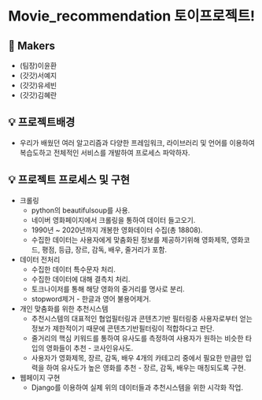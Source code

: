 # Movie_recommendation 토이프로젝트!

## 🎈 Makers
* (팀장)이윤환
* (갓갓)서예지
* (갓갓)유세빈
* (갓갓)김혜란

## 💡 프로젝트배경
* 우리가 배웠던 여러 알고리즘과 다양한 프레임워크, 라이브러리 및 언어를 이용하여 복습도하고 전체적인 서비스를 개발하여 프로세스 파악하자.

## 💡 프로젝트 프로세스 및 구현
* 크롤링
  * python의 beautifulsoup를 사용.
  * 네이버 영화페이지에서 크롤링을 통하여 데이터 들고오기.
  * 1990년 ~ 2020년까지 개봉한 영화데이터 수집(총 18808).
  * 수집한 데이터는 사용자에게 맞춤화된 정보를 제공하기위해 영화제목, 영화코드, 평점, 등급, 장르, 감독, 배우, 줄거리가 포함.
* 데이터 전처리
  * 수집한 데이터 특수문자 처리. 
  * 수집한 데이터에 대해 결측치 처리.
  * 토크나이저를 통해 해당 영화의 줄거리를 명사로 분리.
  * stopword제거 - 한글과 영어 불용어제거.
* 개인 맞춤화를 위한 추천시스템
  * 추천시스템의 대표적인 협업필터링과 콘텐츠기반 필터링중 사용자로부터 얻는 정보가 제한적이기 때문에 콘텐츠기반필터링이 적합하다고 판단. 
  * 줄거리의 핵심 키워드를 통하여 유사도를 측정하여 사용자가 원하는 비슷한 타입의 영화들이 추천 - 코사인유사도.
  * 사용자가 영화제목, 장르, 감독, 배우 4개의 카테고리 중에서 필요한 만큼만 입력을 하여 유사도가 높은 영화를 추천 - 장르, 감독, 배우는 매칭되도록 구현.
* 웹페이지 구현
  * Django를 이용하여 실제 위의 데이터들과 추천시스템을 위한 시각화 작업.
